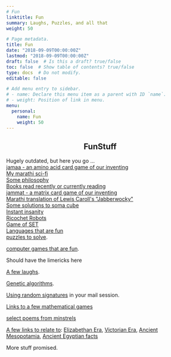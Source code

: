 ```yaml
---
# Fun
linktitle: Fun
summary: Laughs, Puzzles, and all that
weight: 50

# Page metadata.
title: Fun
date: "2018-09-09T00:00:00Z"
lastmod: "2018-09-09T00:00:00Z"
draft: false  # Is this a draft? true/false
toc: false  # Show table of contents? true/false
type: docs  # Do not modify.
editable: false

# Add menu entry to sidebar.
# - name: Declare this menu item as a parent with ID `name`.
# - weight: Position of link in menu.
menu:
  personal:
    name: Fun
    weight: 50
---
```


<CENTER><H2>FunStuff</H2></CENTER>
<P>
<!--
Some images picked up from <A HREF="arbit">here and there</A>.
<P>
-->
Hugely outdated, but here you go ...<BR>
<A HREF=jamaa>jamaa - an amino acid card game of our inventing</A><BR>
<A HREF=http://www.astro.caltech.edu/~aam/writings/lamal>My marathi sci-fi</A><BR>
<A HREF=http://www.astro.caltech.edu/~aam/philosophy/philosophy>Some philosophy</A><BR>
<A HREF=books>Books read recently or currently reading</A><BR>
<A HREF=jammat>jammat - a matrix card game of our inventing</A><BR>
<A HREF=jabberwocky.gif>Marathi translation of Lewis Caroll's "Jabberwocky"</A><BR>
<A HREF=egames/soma/index>Some solutions to soma cube</A><BR>
<A HREF="http://www.jaapsch.net/puzzles/insanity.htm">Instant insanity</A><BR>
<A HREF="ricochet_robots">Ricochet Robots</A><BR>
<A HREF="set/set">Game of SET</A><BR>
<A HREF="plangs">Languages that are fun</A><BR>
<!--
<A HREF="recmath">Recreational maths</A> (links).<P>
A taste of <A HREF="../chess/rschessmain">chess puzzlers from
Reymond Smullyan</A> to test your logic skills.
<P>
-->
<A HREF="Puzzles">puzzles to solve</A>.
<P>
<A HREF="games">computer games that are fun</A>.
<P>
<!-- A few <A HREF="http://www.prl.ernet.in/user-bin/aam/lime.cgi">limericks</A>. -->
Should have the limericks here
<P>
<A HREF="laughs">A few laughs</A>.
<P>
<A HREF="ga">Genetic algorithms</A>.
<P>
<A HREF="sigrand">Using random signatures</A> in your mail session.
<P>
<A HREF="mathgames">Links to a few mathematical games</A>
<P>
<A HREF="poems">select poems from
minstrels</A>
<P>
<A HREF=http://www.astro.caltech.edu/~aam/relate>A few links to relate
to</A>: <A HREF=http://www.elizabethanenglandlife.com>Elizabethan Era</A>, <A
HREF=http://victorian-era.org>Victorian Era</A>, <A
HREF=http://ancientmesopotamians.com>Ancient Mesopotamia</A>, <A
HREF=http://ancientegyptianfacts.com>Ancient Egyptian facts</A>
<P>
More stuff promised.

